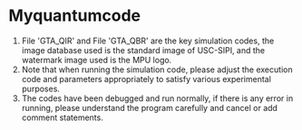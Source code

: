 # Myquantumcode
1. File 'GTA_QIR' and File 'GTA_QBR' are the key simulation codes, the image database used is the standard image of USC-SIPI, and the watermark image used is the MPU logo.
2. Note that when running the simulation code, please adjust the execution code and parameters appropriately to satisfy various experimental purposes.
3. The codes have been debugged and run normally, if there is any error in running, please understand the program carefully and cancel or add comment statements.
